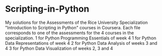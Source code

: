 # Scripting-in-Python
My solutions for the Assessments of the Rice University Specialization "Introduction to Scripting in Python" courses in Coursera.
Each file corresponds to one of the assessments for the 4 courses in the specialization.
1 for Python Programming Essentials of week 4
1 for Python Data Representations of week 4
2 for Python Data Analysis of weeks 3 and 4
3 for Python Data Visualization of weeks 2, 3 and 4
